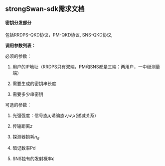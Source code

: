 ## strongSwan-sdk需求文档

#### 密钥分发部分

包括RRDPS-QKD协议，PM-QKD协议, SNS-QKD协议,

**调用参数列表：**

必须的参数：

1. 用户的IP地址（RRDPS只有双端，PM和SNS都是三端：两用户，一中继测量端）

2. 需要生成的密钥串长度

3. 需要多少串密钥

可选的参数：

1. 光强强度：信号态$\mu$,诱骗态$v$,$w$,$x$(递减关系)

2. 传输距离$z$

3. 探测器损耗$\eta_d$

4. 暗记数率Pd

5. SNS独有的发射概率$\epsilon$
